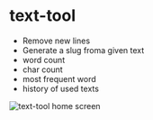 # text-tool

- Remove new lines
- Generate a slug froma given text
- word count
- char count
- most frequent word
- history of used texts

![text-tool home screen](https://github.com/marabesi/text-tool/assets/2129872/0393cda9-12f0-4e01-9b7a-fd4e0c18c955)
